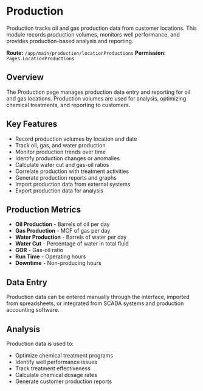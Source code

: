 # Production

Production tracks oil and gas production data from customer locations. This module records production volumes, monitors well performance, and provides production-based analysis and reporting.

**Route:** `/app/main/production/locationProductions`
**Permission:** `Pages.LocationProductions`

## Overview

The Production page manages production data entry and reporting for oil and gas locations. Production volumes are used for analysis, optimizing chemical treatments, and reporting to customers.

## Key Features

* Record production volumes by location and date
* Track oil, gas, and water production
* Monitor production trends over time
* Identify production changes or anomalies
* Calculate water cut and gas-oil ratios
* Correlate production with treatment activities
* Generate production reports and graphs
* Import production data from external systems
* Export production data for analysis

## Production Metrics

* **Oil Production** - Barrels of oil per day
* **Gas Production** - MCF of gas per day
* **Water Production** - Barrels of water per day
* **Water Cut** - Percentage of water in total fluid
* **GOR** - Gas-oil ratio
* **Run Time** - Operating hours
* **Downtime** - Non-producing hours

## Data Entry

Production data can be entered manually through the interface, imported from spreadsheets, or integrated from SCADA systems and production accounting software.

## Analysis

Production data is used to:
* Optimize chemical treatment programs
* Identify well performance issues
* Track treatment effectiveness
* Calculate chemical dosage rates
* Generate customer production reports

